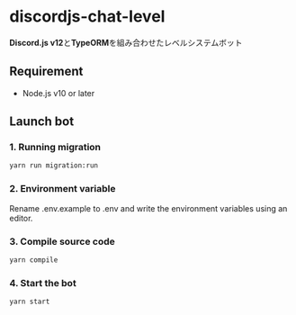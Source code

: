 # discordjs-chat-level

**Discord.js v12**と**TypeORM**を組み合わせたレベルシステムボット

## Requirement

- Node.js v10 or later

## Launch bot

### 1. Running migration

```bash
yarn run migration:run
```

### 2. Environment variable

Rename .env.example to .env and write the environment variables using an editor.

### 3. Compile source code

```bash
yarn compile
```

### 4. Start the bot

```bash
yarn start
```
